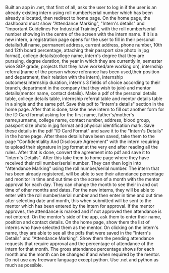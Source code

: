 Built an app in .net, that first of all, asks the user to log in if the user is an already existing intern using roll number/serial number which has been already allocated, then redirect to home page. On the home page, the dashboard must show "Attendance Marking", "Intern's details" and "Important Guidelines For Industrial Training", with the roll number/serial number showing in the centre of the screen with the intern name. If it is a new intern, a registration page opens for the user to fill in their personal details(full name, permanent address, current address, phone number, 10th and 12th board percentage, attaching their passport size photo in jpg format), college details(college name, intern's degree that they are pursuing, degree duration, the year in which they are currently in, semester wise SGP grade, projects that they have worked/are working on), internship referral(name of the person whose referance has been used,their position and department, their relation with the intern), internship outcomes(internship duration, intern's 3 fields of choice according to their branch, department in the company that they wish to join) and mentor details(mentor name, contact details). Make a pdf of the personal details table, college details table, internship referral table and mentor details table in a single and the same pdf. Save this pdf to "Intern's details" section in the home page. After that is done, take the new intern to fill out another form for the ID Card format asking for the first name, father's/mother's name,surname, college name, contact number, address, blood group, passport size photo in jpg format and physical identification mark. Save these details in the pdf "ID Card Format" and save it to the "Intern's Details" in the home page. After these details have been saved, take them to the page "Confidentiality And Disclosure Agreement" with the intern requiring to upload their signature in jpg format at the very end after reading all the rules. After that is done, convert the agreement into pdf and save it to "Intern's Details". After this take them to home page where they have received their roll number/serial number. They can then login into "Attendance Marking" using the roll number/serial number. The intern that has been already registered, will be able to see their attendance percentage and monitor in time and out time on the screen of a month with the mentor approval for each day. They can change the month to see their in and out time of other months and dates. For the new interns, they will be able to enter with the roll number/serial number and then enter in time and out time after selecting date and month, this when submitted will be sent to the mentor which has been entered by the intern for approval. If the mentor approves, the attendance is marked and if not approved then attendance is not entered. On the mentor's side of the app, ask them to enter their name, position and contact details. On the home page, show them the list of interns who have selected them as the mentor. On clicking on the intern's name, they are able to see all the pdfs that were saved in the "Intern's Details" and "Attendance Marking". Show them the pending attendance requests that require approval and the percentage of attendance of the intern for that month. The gross attendance percentage shows for each month and the month can be changed if and when required by the mentor. Do not use any freeware language except python. Use .net and python as much as possible.
